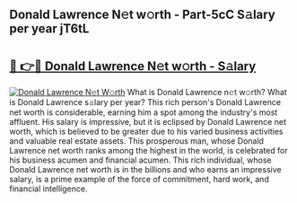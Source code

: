 ## Donald Lawrence N𝚎t w𝚘rth - Part-5cC S𝚊lary per year jT6tL

# <h2><a href="http://gc3x9oy.nevu.top/?p=Donald+Lawrence">🔗 👉🔴 Donald Lawrence N𝚎t w𝚘rth - S𝚊lary</a></h2>

[![Donald Lawrence N𝚎t W𝚘rth](https://i.imgur.com/Oavwk0R.jpeg)](http://gc3x9oy.nevu.top/?p=Donald+Lawrence)
What is Donald Lawrence n𝚎t w𝚘rth? What is Donald Lawrence s𝚊lary per year?
This rich person's Donald Lawrence net worth is considerable, earning him a spot among the industry's most affluent. His salary is impressive, but it is eclipsed by Donald Lawrence net worth, which is believed to be greater due to his varied business activities and valuable real estate assets. This prosperous man, whose Donald Lawrence net worth ranks among the highest in the world, is celebrated for his business acumen and financial acumen. This rich individual, whose Donald Lawrence net worth is in the billions and who earns an impressive salary, is a prime example of the force of commitment, hard work, and financial intelligence.
